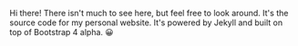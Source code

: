 Hi there! There isn't much to see here, but feel free to look around. It's the source code for my personal website. It's powered by Jekyll and built on top of Bootstrap 4 alpha. 😀
